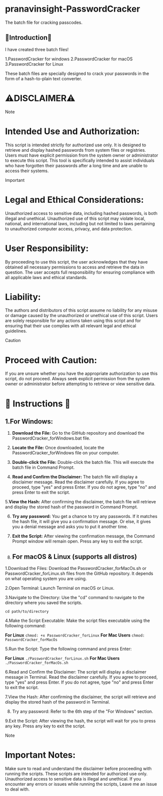 # pranavinsight-PasswordCracker 
The batch file for cracking passcodes.

## 🧨Introduction🧨
I have created three batch files!

1.PasswordCracker for windows
2.PasswordCracker for macOS
3.PasswordCracker for Linux

These batch files are specially designed to crack your passwords in the form of a hash-to-plain text converter.
#  ⚠️DISCLAIMER⚠️
> [!NOTE]
> # Intended Use and Authorization:
>This script is intended strictly for authorized use only. It is designed to retrieve and display hashed passwords from system files or registries. Users must have explicit permission from the system owner or administrator to execute this script. This tool is specifically intended to assist individuals who have forgotten their passwords after a long time and are unable to access their systems.

>[!IMPORTANT]
> # Legal and Ethical Considerations:
>Unauthorized access to sensitive data, including hashed passwords, is both illegal and unethical. Unauthorized use of this script may violate local, national, and international laws, including but not limited to laws pertaining to unauthorized computer access, privacy, and data protection.

 # User Responsibility:
By proceeding to use this script, the user acknowledges that they have obtained all necessary permissions to access and retrieve the data in question. The user accepts full responsibility for ensuring compliance with all applicable laws and ethical standards.

 # Liability:
The authors and distributors of this script assume no liability for any misuse or damage caused by the unauthorized or unethical use of this script. Users are solely responsible for any actions taken using this script and for ensuring that their use complies with all relevant legal and ethical guidelines. 

>[!CAUTION]
> # Proceed with Caution:
>If you are unsure whether you have the appropriate authorization to use this script, do not proceed. Always seek explicit permission from the system owner or administrator before attempting to retrieve or view sensitive data.

# 📘 Instructions 📘

## 1.For Windows:

1. **Download the File:** Go to the GitHub repository and download the PasswordCracker_forWindows.bat file.

2. **Locate the File:** Once downloaded, locate the PasswordCracker_forWindows file on your computer.

3. **Double-click the File:** Double-click the batch file. This will execute the batch file in Command Prompt.

4. **Read and Confirm the Disclaimer:** The batch file will display a disclaimer message. Read the disclaimer carefully. If you agree to proceed, type "yes" and press Enter. If you do not agree, type "no" and press Enter to exit the script.

5.**View the Hash:** After confirming the disclaimer, the batch file will retrieve and display the stored hash of the password in Command Prompt.

6. **Try any password:** You get a chance to try any passwords. If it matches the hash file, it will give you a confirmation message. Or else, it gives you a denial message and asks you to put it another time.

7. **Exit the Script:** After viewing the confirmation message, the Command Prompt window will remain open. Press any key to exit the script.

2. ## For macOS & Linux (supports all distros)

1.Download the Files: Download the PasswordCracker_forMacOs.sh or PasswordCracker_forLinux.sh files from the GitHub repository. It depends on what operating system you are using.

2.Open Terminal: Launch Terminal on macOS or Linux.

3.Navigate to the Directory: Use the "cd" command to navigate to the directory where you saved the scripts.

`cd path/to/directory`

4.Make the Script Executable: Make the script files executable using the following command:

**For Linux**
`chmod: +x PasswordCracker_forLinux`
**For Mac Users**
`chmod: PasswordCracker_forMacOs `

5.Run the Script: Type the following command and press Enter:

**For Linux**
`./PasswordCracker_forLinux.sh`
**For Mac Users**
`./PasswordCracker_forMacOs.sh`

6.Read and Confirm the Disclaimer: The script will display a disclaimer message in Terminal. Read the disclaimer carefully. If you agree to proceed, type "yes" and press Enter. If you do not agree, type "no" and press Enter to exit the script.

7.View the Hash: After confirming the disclaimer, the script will retrieve and display the stored hash of the password in Terminal.

8. Try any password: Refer to the 6th step of the "For Windows" section.

9.Exit the Script: After viewing the hash, the script will wait for you to press any key. Press any key to exit the script.

>[!NOTE]
> # Important Notes:
>Make sure to read and understand the disclaimer before proceeding with running the scripts.
>These scripts are intended for authorized use only. Unauthorized access to sensitive data is illegal and unethical.
>If you encounter any errors or issues while running the scripts, Leave me an issue to deal with.









